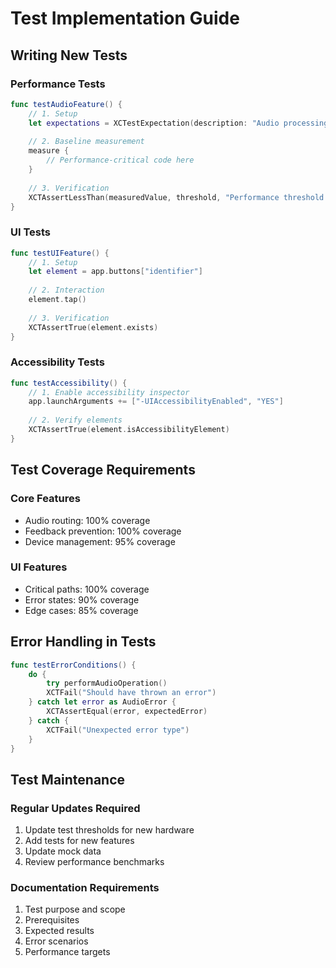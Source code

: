 # Test Implementation Guide

## Writing New Tests

### Performance Tests
```swift
func testAudioFeature() {
    // 1. Setup
    let expectations = XCTestExpectation(description: "Audio processing completed")
    
    // 2. Baseline measurement
    measure {
        // Performance-critical code here
    }
    
    // 3. Verification
    XCTAssertLessThan(measuredValue, threshold, "Performance threshold exceeded")
}
```

### UI Tests
```swift
func testUIFeature() {
    // 1. Setup
    let element = app.buttons["identifier"]
    
    // 2. Interaction
    element.tap()
    
    // 3. Verification
    XCTAssertTrue(element.exists)
}
```

### Accessibility Tests
```swift
func testAccessibility() {
    // 1. Enable accessibility inspector
    app.launchArguments += ["-UIAccessibilityEnabled", "YES"]
    
    // 2. Verify elements
    XCTAssertTrue(element.isAccessibilityElement)
}
```

## Test Coverage Requirements

### Core Features
- Audio routing: 100% coverage
- Feedback prevention: 100% coverage
- Device management: 95% coverage

### UI Features
- Critical paths: 100% coverage
- Error states: 90% coverage
- Edge cases: 85% coverage

## Error Handling in Tests

```swift
func testErrorConditions() {
    do {
        try performAudioOperation()
        XCTFail("Should have thrown an error")
    } catch let error as AudioError {
        XCTAssertEqual(error, expectedError)
    } catch {
        XCTFail("Unexpected error type")
    }
}
```

## Test Maintenance

### Regular Updates Required
1. Update test thresholds for new hardware
2. Add tests for new features
3. Update mock data
4. Review performance benchmarks

### Documentation Requirements
1. Test purpose and scope
2. Prerequisites
3. Expected results
4. Error scenarios
5. Performance targets
